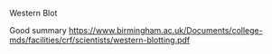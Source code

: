 Western Blot

Good summary
https://www.birmingham.ac.uk/Documents/college-mds/facilities/crf/scientists/western-blotting.pdf
